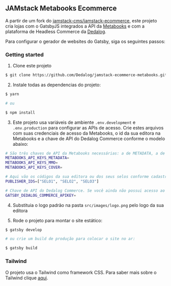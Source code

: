 ## JAMstack Metabooks Ecommerce

A partir de um fork do [jamstack-cms/jamstack-ecommerce](https://github.com/jamstack-cms/jamstack-ecommerce/tree/master), este projeto cria lojas com o GatsbyJS integrados a API da [Metabooks](https://metabooks.com/) e com a plataforma de Headless Commerce da [Dedalog](https://dedalog.com.br).

Para configurar o gerador de websites do Gatsby, siga os seguintes passos:

### Getting started

1. Clone este projeto

```sh
$ git clone https://github.com/Dedalog/jamstack-ecommerce-metabooks.git
```

2. Instale todas as dependencias do projeto:

```sh
$ yarn

# ou

$ npm install
```

3. Este projeto usa variáveis de ambiente `.env.development` e `.env.production` para configurar as APIs de acesso. Crie estes arquivos com suas credenciais de acesso da Metabooks, o id da sua editora na Metabooks e a chave de API do Dedalog Commerce conforme o modelo abaixo:

```sh
# São três chaves de API da Metabooks necessárias: a de METADATA, a de COVER e a de MMO.
METABOOKS_API_KEYS_METADATA=
METABOOKS_API_KEYS_MMO=
METABOOKS_API_KEYS_COVER=

# Aqui vão os códigos da sua editora ou dos seus selos conforme cadastro da Metabooks. Por exemplo: BR0089671 é o selo Zahar da editora Companhia das Letras
PUBLISHER_IDS=["SELO1", "SELO2", "SELO3"]

# Chave de API do Dedalog Commerce. Se você ainda não possui acesso ao Dedalgo Commerce deixe em branco para testar
GATSBY_DEDALOG_COMMERCE_APIKEY=
```

4. Substituia o logo padrão na pasta `src/images/logo.png` pelo logo da sua editora

5. Rode o projeto para montar o site estático:

```sh
$ gatsby develop

# ou crie um build de produção para colocar o site no ar:

$ gatsby build
```

### Tailwind

O projeto usa o Tailwind como framework CSS. Para saber mais sobre o Tailwind clique [aqui](https://tailwindcss.com/docs).
